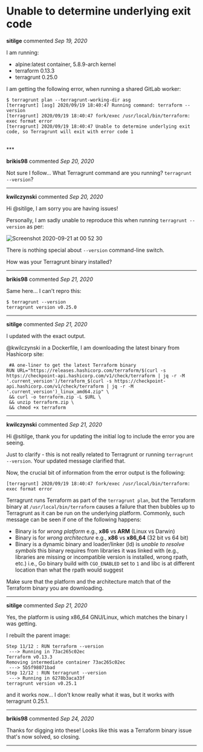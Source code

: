 # Unable to determine underlying exit code

**sitilge** commented *Sep 19, 2020*

I am running:

- alpine:latest container, 5.8.9-arch kernel
- terraform 0.13.3
- terragrunt 0.25.0

I am getting the following error, when running a shared GitLab worker:
```
$ terragrunt plan --terragrunt-working-dir asg
[terragrunt] [asg] 2020/09/19 18:40:47 Running command: terraform --version
[terragrunt] 2020/09/19 18:40:47 fork/exec /usr/local/bin/terraform: exec format error
[terragrunt] 2020/09/19 18:40:47 Unable to determine underlying exit code, so Terragrunt will exit with error code 1
```
<br />
***


**brikis98** commented *Sep 20, 2020*

Not sure I follow... What Terragrunt command are you running? `terragrunt --version`?
***

**kwilczynski** commented *Sep 20, 2020*

Hi @sitilge, I am sorry you are having issues!

Personally, I am sadly unable to reproduce this when running `terragrunt --version` as per:

![Screenshot 2020-09-21 at 00 52 30](https://user-images.githubusercontent.com/250723/93724137-d087f200-fba4-11ea-8cad-cffa6fcbfd0d.png)

There is nothing special about `--version` command-line switch.

How was your Terragrunt binary installed?
***

**brikis98** commented *Sep 21, 2020*

Same here... I can't repro this:

```
$ terragrunt --version
terragrunt version v0.25.0
```
***

**sitilge** commented *Sep 21, 2020*

I updated with the exact output.

@kwilczynski  in a Dockerfile, I am downloading the latest binary from Hashicorp site:

```
 #A one-liner to get the latest Terraform binary
RUN URL="https://releases.hashicorp.com/terraform/$(curl -s https://checkpoint-api.hashicorp.com/v1/check/terraform | jq -r -M '.current_version')/terraform_$(curl -s https://checkpoint-api.hashicorp.com/v1/check/terraform | jq -r -M '.current_version')_linux_amd64.zip" \
 && curl -o terraform.zip -L $URL \
 && unzip terraform.zip \
 && chmod +x terraform
```
***

**kwilczynski** commented *Sep 21, 2020*

Hi @sitilge, thank you for updating the initial log to include the error you are seeing.

Just to clarify - this is not really related to Terragrunt or running `terragrunt --version`. Your updated message clarified that.

Now, the crucial bit of information from the error output is the following:

```
[terragrunt] 2020/09/19 18:40:47 fork/exec /usr/local/bin/terraform: exec format error
```

Terragrunt runs Terraform as part of the `terragrunt plan`, but the Terraform binary at `/usr/local/bin/terraform` causes a failure that then bubbles up to Terragrunt as it can be run on the underlying platform. Commonly, such message can be seen if one of the following happens:

- Binary is for _wrong platform_ e.g., **x86** vs **ARM** (Linux vs Darwin)
- Binary is for _wrong architecture_ e.g., **x86** vs **x86_64** (32 bit vs 64 bit)
- Binary is a dynamic binary and loader/linker (ld) is _unable to resolve symbols_ this binary requires from libraries it was linked with (e.g., libraries are missing or incompatible version is installed, wrong rpath, etc.) i.e., Go binary build with `CGO_ENABLED` set to `1` and libc is at different location than what the rpath would suggest

Make sure that the platform and the architecture match that of the Terraform binary you are downloading.
***

**sitilge** commented *Sep 21, 2020*

Yes, the platform is using x86_64 GNU/Linux, which matches the binary I was getting.

I rebuilt the parent image:

```
Step 11/12 : RUN terraform --version
 ---> Running in 73ac265c02ec
Terraform v0.13.3
Removing intermediate container 73ac265c02ec
 ---> 5b5f98071bad
Step 12/12 : RUN terragrunt --version
 ---> Running in 6278b3aca33f
terragrunt version v0.25.1
```

and it works now... I don't know really what it was, but it works with terragrunt 0.25.1.
***

**brikis98** commented *Sep 24, 2020*

Thanks for digging into these! Looks like this was a Terraform binary issue that's now solved, so closing.
***

